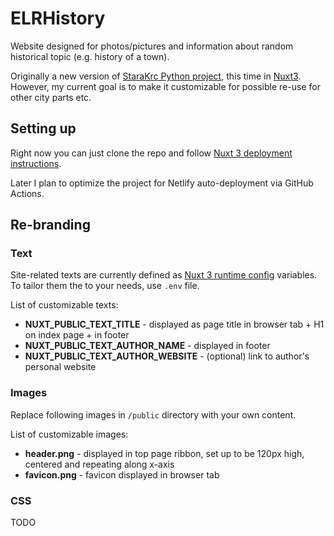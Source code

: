 # ELRHistory
Website designed for photos/pictures and information about random historical topic (e.g. history of a town).

Originally a new version of [StaraKrc Python project](https://github.com/AloisSeckar/StaraKrc), this time in [Nuxt3](https://v3.nuxtjs.org/). However, my current goal is to make it customizable for possible re-use for other city parts etc.

## Setting up

Right now you can just clone the repo and follow [Nuxt 3 deployment instructions](https://v3.nuxtjs.org/getting-started/deployment/).

Later I plan to optimize the project for Netlify auto-deployment via GitHub Actions.

## Re-branding

### Text

Site-related texts are currently defined as [Nuxt 3 runtime config](https://v3.nuxtjs.org/guide/going-further/runtime-config) variables. To tailor them the to your needs, use `.env` file.

List of customizable texts:
* **NUXT_PUBLIC_TEXT_TITLE** - displayed as page title in browser tab + H1 on index page + in footer
* **NUXT_PUBLIC_TEXT_AUTHOR_NAME** - displayed in footer
* **NUXT_PUBLIC_TEXT_AUTHOR_WEBSITE** - (optional) link to author's personal website

### Images

Replace following images in `/public` directory with your own content.

List of customizable images:
* **header.png** - displayed in top page ribbon, set up to be 120px high, centered and repeating along x-axis
* **favicon.png** - favicon displayed in browser tab

### CSS

TODO

